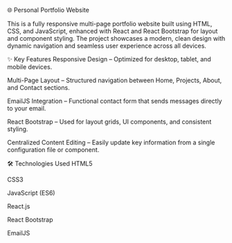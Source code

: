 🌐 Personal Portfolio Website


This is a fully responsive multi-page portfolio website built using HTML, CSS, and JavaScript, enhanced with React and React Bootstrap for layout and component styling. The project showcases a modern, clean design with dynamic navigation and seamless user experience across all devices.

✨ Key Features
Responsive Design – Optimized for desktop, tablet, and mobile devices.

Multi-Page Layout – Structured navigation between Home, Projects, About, and Contact sections.

EmailJS Integration – Functional contact form that sends messages directly to your email.

React Bootstrap – Used for layout grids, UI components, and consistent styling.

Centralized Content Editing – Easily update key information from a single configuration file or component.

🛠️ Technologies Used
HTML5

CSS3

JavaScript (ES6)

React.js

React Bootstrap

EmailJS